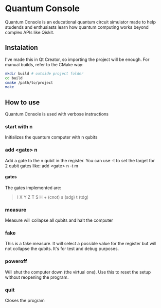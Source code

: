 # Quantum Console
 Quantum Console is an educational quantum circuit simulator made to help studends and enthusiasts learn how quantum computing works beyond complex APIs like Qiskit.

## Instalation
I've made this in Qt Creator, so importing the project will be enough. For manual builds, refer to the CMake way:

```sh
mkdir build # outside project folder
cd build
cmake /path/to/project
make
```

## How to use

Quantum Console is used with verbose instructions

### start with n

Initializes the quantum computer with n qubits

### add \<gate> n

Add a gate to the n qubit in the register. You can use -t to set the target for 2 qubit gates like: add \<gate> n -t m

#### gates

The gates implemented are:

> I X Y Z T S H + (cnot) s (sdg) t (tdg)

### measure

Measure will collapse all qubits and halt the computer

### fake

This is a fake measure. It will select a possible value for the register but will not collapse the qubits. It's for test and debug purposes.

### poweroff

Will shut the computer down (the virtual one). Use this to reset the setup without reopening the program.

### quit

Closes the program